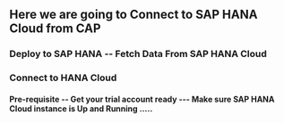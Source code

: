 ## Here we are going to Connect to SAP HANA Cloud from CAP 

### Deploy to SAP HANA -- Fetch Data From SAP HANA Cloud 

### Connect to HANA Cloud 

#### Pre-requisite -- Get your trial account ready --- Make sure SAP HANA Cloud instance is Up and Running .....

